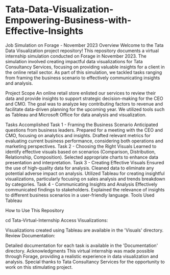 # Tata-Data-Visualization-Empowering-Business-with-Effective-Insights
Job Simulation on Forage - November 2023
Overview
Welcome to the Tata Data Visualization project repository! This repository documents a virtual internship simulation conducted on Forage in November 2023. The simulation involved creating impactful data visualizations for Tata Consultancy Services, focusing on providing valuable insights for a client in the online retail sector. As part of this simulation, we tackled tasks ranging from framing the business scenario to effectively communicating insights and analysis.

Project Scope
An online retail store enlisted our services to review their data and provide insights to support strategic decision-making for the CEO and CMO. The goal was to analyze key contributing factors to revenue and facilitate data-driven planning for the upcoming year. We utilized tools such as Tableau and Microsoft Office for data analysis and visualization.

Tasks Accomplished
Task 1 - Framing the Business Scenario
Anticipated questions from business leaders.
Prepared for a meeting with the CEO and CMO, focusing on analytics and insights.
Drafted relevant metrics for evaluating current business performance, considering both operations and marketing perspectives.
Task 2 - Choosing the Right Visuals
Learned to identify effective visuals based on scenarios (Comparison, Distribution, Relationship, Composition).
Selected appropriate charts to enhance data presentation and interpretation.
Task 3 - Creating Effective Visuals
Ensured the use of high-quality data for analysis.
Cleaned data to eliminate any potential adverse impact on analysis.
Utilized Tableau for creating insightful visualizations, particularly focusing on sales analysis and trends breakdown by categories.
Task 4 - Communicating Insights and Analysis
Effectively communicated findings to stakeholders.
Explained the relevance of insights to different business scenarios in a user-friendly language.
Tools Used
Tableau

How to Use This Repository



cd Tata-Virtual-Internship
Access Visualizations:

Visualizations created using Tableau are available in the 'Visuals' directory.
Review Documentation:

Detailed documentation for each task is available in the 'Documentation' directory.
Acknowledgments
This virtual internship was made possible through Forage, providing a realistic experience in data visualization and analysis. Special thanks to Tata Consultancy Services for the opportunity to work on this stimulating project.
